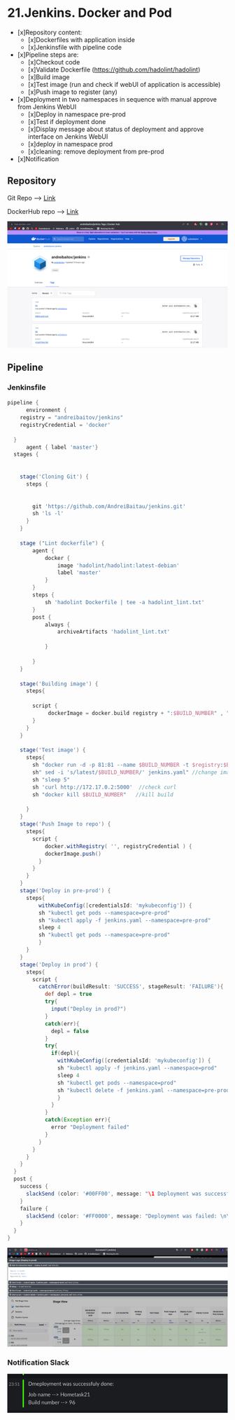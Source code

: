 # 21.Jenkins. Docker and Pod

- [x]Repository content:
    - [x]Dockerfiles with application inside
    - [x]Jenkinsfile with pipeline code
- [x]Pipeline steps are:
    - [x]Checkout code
    - [x]Validate Dockerfile (https://github.com/hadolint/hadolint)
    - [x]Build image
    - [x]Test image (run and check if webUI of application is accessible)
    - [x]Push image to register (any)
- [x]Deployment in two namespaces in sequence with manual approve from Jenkins WebUI
    - [x]Deploy in namespace pre-prod
    - [x]Test if deployment done
    - [x]Display message about status of deployment and approve interface on Jenkins WebUI
    - [x]deploy in namespace prod
    - [x]cleaning: remove deployment from pre-prod
- [x]Notification

## Repository 

Git Repo --> [Link](https://github.com/AndreiBaitau/jenkins/tree/master)

DockerHub repo --> [Link](https://hub.docker.com/r/andreibaitov/jenkins/tags)

![docker](docker.png)

## Pipeline 

### Jenkinsfile

```groovy
pipeline {
      environment {
    registry = "andreibaitov/jenkins"
    registryCredential = 'docker'

  }
      agent { label 'master'}
  stages {
      

    stage('Cloning Git') {
      steps {
        
        
        git 'https://github.com/AndreiBaitau/jenkins.git'
        sh 'ls -l'
      }
    }

    stage ("Lint dockerfile") {
        agent {
            docker {
                image 'hadolint/hadolint:latest-debian'
                label 'master'
            }
        }
        steps {
            sh 'hadolint Dockerfile | tee -a hadolint_lint.txt'
        }
        post {
            always {
                archiveArtifacts 'hadolint_lint.txt'
                            
            }

        }
    }
   
    stage('Building image') {
      steps{ 

        script {
             dockerImage = docker.build registry + ":$BUILD_NUMBER" , "--network host ."
        }
      }
    }
   
    stage('Test image') {
      steps{
        sh "docker run -d -p 81:81 --name $BUILD_NUMBER -t $registry:$BUILD_NUMBER"
        sh" sed -i 's/latest/$BUILD_NUMBER/' jenkins.yaml" //change image for kubernetes
        sh "sleep 5" 
        sh 'curl http://172.17.0.2:5000'  //check curl
        sh "docker kill $BUILD_NUMBER"   //kill build
        
      }
    }
    stage('Push Image to repo') {
      steps{
        script {
            docker.withRegistry( '', registryCredential ) {
            dockerImage.push()
          }
        }
      }
    }
    stage('Deploy in pre-prod') {
      steps{
          withKubeConfig([credentialsId: 'mykubeconfig']) {
          sh "kubectl get pods --namespace=pre-prod"
          sh "kubectl apply -f jenkins.yaml --namespace=pre-prod"
          sleep 4
          sh "kubectl get pods --namespace=pre-prod"
          }
      }
    }
    stage('Deploy in prod') {
      steps{
        script {
          catchError(buildResult: 'SUCCESS', stageResult: 'FAILURE'){
            def depl = true
            try{
              input("Deploy in prod?")
            }
            catch(err){
              depl = false
            }
            try{
              if(depl){
                withKubeConfig([credentialsId: 'mykubeconfig']) {
                sh "kubectl apply -f jenkins.yaml --namespace=prod"
                sleep 4
                sh "kubectl get pods --namespace=prod"
                sh "kubectl delete -f jenkins.yaml --namespace=pre-prod"
                }
              }
            }
            catch(Exception err){
              error "Deployment failed"
            }
          }
        }
      }
    }
  }
  post {
    success {
      slackSend (color: '#00FF00', message: "\1 Deployment was successfuly done:\1 \n\n Job name --> ${env.JOB_NAME} \n Build number --> ${env.BUILD_NUMBER}")
    }
    failure {
      slackSend (color: '#FF0000', message: "Deployment was failed: \n\n Job name --> ${env.JOB_NAME} \n Build number --> ${env.BUILD_NUMBER}")
    }
  }
}
```

![pipeline](pipeline.png)

### Notification Slack 

![slack](slack.png)